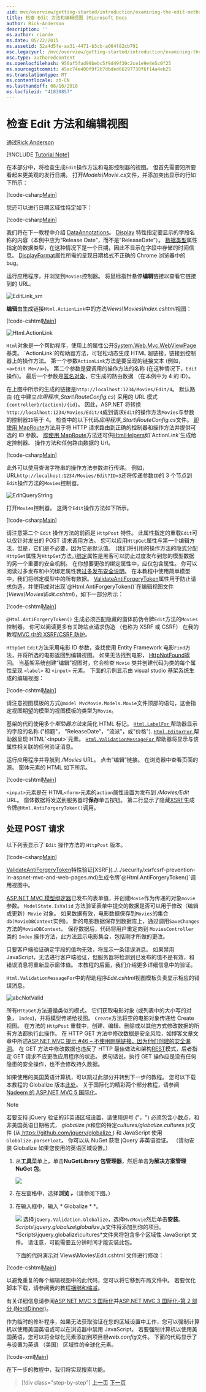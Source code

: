 ```yaml
---
uid: mvc/overview/getting-started/introduction/examining-the-edit-methods-and-edit-view
title: 检查 Edit 方法和编辑视图 |Microsoft Docs
author: Rick-Anderson
description: ''
ms.author: riande
ms.date: 05/22/2015
ms.assetid: 52a4d5fe-aa31-4471-b3cb-a064f82cb791
msc.legacyurl: /mvc/overview/getting-started/introduction/examining-the-edit-methods-and-edit-view
msc.type: authoredcontent
ms.openlocfilehash: 950af5fad99bebc5f9d49f30c2ce1e9e4e5c0f25
ms.sourcegitcommit: 45ac74e400f9f2b7dbded66297730f6f14a4eb25
ms.translationtype: MT
ms.contentlocale: zh-CN
ms.lasthandoff: 08/16/2018
ms.locfileid: "41830857"
---
```

<a name="examining-the-edit-methods-and-edit-view"></a>检查 Edit 方法和编辑视图
====================
通过[Rick Anderson](https://github.com/Rick-Anderson)

[!INCLUDE [Tutorial Note](sample/code-location.md)]

在本部分中，将检查生成`Edit`操作方法和电影控制器的视图。 但首先需要短所要看起来更美观的发行日期。 打开*Models\Movie.cs*文件，并添加突出显示的行如下所示：

[!code-csharp[Main](examining-the-edit-methods-and-edit-view/samples/sample1.cs?highlight=2,12-14)]

您还可以进行日期区域性特定如下：

[!code-csharp[Main](examining-the-edit-methods-and-edit-view/samples/sample2.cs?highlight=3)]

我们将在下一教程中介绍 [DataAnnotations](https://msdn.microsoft.com/library/system.componentmodel.dataannotations.aspx)。 [Display](https://msdn.microsoft.com/library/system.componentmodel.dataannotations.displayattribute.aspx) 特性指定要显示的字段名称的内容（本例中应为“Release Date”，而不是“ReleaseDate”）。 [数据类型](https://msdn.microsoft.com/library/system.componentmodel.dataannotations.datatypeattribute.aspx)属性指定的数据类型，在这种情况下是一个日期，因此不显示在字段中存储的时间信息。 [DisplayFormat](https://msdn.microsoft.com/library/system.componentmodel.dataannotations.displayformatattribute.aspx)属性所需的呈现日期格式不正确的 Chrome 浏览器中的 bug。

运行应用程序，并浏览到`Movies`控制器。 将鼠标指针悬停**编辑**链接以查看它链接到的 URL。

![EditLink_sm](examining-the-edit-methods-and-edit-view/_static/image1.png)

**编辑**由生成链接`Html.ActionLink`中的方法*Views\Movies\Index.cshtml*视图：

[!code-cshtml[Main](examining-the-edit-methods-and-edit-view/samples/sample3.cshtml)]

![Html.ActionLink](examining-the-edit-methods-and-edit-view/_static/image2.png)

`Html`对象是一个帮助程序，使用上的属性公开[System.Web.Mvc.WebViewPage](https://msdn.microsoft.com/library/gg402107(VS.98).aspx)基类。 `ActionLink`的帮助器方法，可轻松动态生成 HTML 超链接，链接到控制器上的操作方法。 第一个参数`ActionLink`方法是要呈现的链接文本 (例如， `<a>Edit Me</a>`)。 第二个参数是要调用的操作方法的名称 (在这种情况下，`Edit`操作)。 最后一个参数是[匿名对象](https://weblogs.asp.net/scottgu/archive/2007/05/15/new-orcas-language-feature-anonymous-types.aspx)，它生成的路由数据 （在本例中为 4 的 ID）。

在上图中所示的生成的链接是`http://localhost:1234/Movies/Edit/4`。 默认路由 (在中建立*应用程序\_Start\RouteConfig.cs*) 采用的 URL 模式`{controller}/{action}/{id}`。 因此，ASP.NET 将转换`http://localhost:1234/Movies/Edit/4`成到请求`Edit`的操作方法`Movies`与参数的控制器`ID`等于 4。 检查中的以下代码*应用程序\_Start\RouteConfig.cs*文件。 [即使用 MapRoute](../../older-versions-1/controllers-and-routing/asp-net-mvc-routing-overview-cs.md)方法用于将 HTTP 请求路由到正确的控制器和操作方法并提供可选的 ID 参数。 [即使用 MapRoute](../../older-versions-1/controllers-and-routing/asp-net-mvc-routing-overview-cs.md)方法还可供[HtmlHelpers](https://msdn.microsoft.com/library/system.web.mvc.htmlhelper(v=vs.108).aspx)如`ActionLink`生成给定控制器、 操作方法和任何路由数据的 Url。

[!code-csharp[Main](examining-the-edit-methods-and-edit-view/samples/sample4.cs?highlight=7)]

此外可以使用查询字符串的操作方法参数进行传递。 例如，URL`http://localhost:1234/Movies/Edit?ID=3`还将传递参数`ID`的 3 个节点到`Edit`操作方法的`Movies`控制器。

![EditQueryString](examining-the-edit-methods-and-edit-view/_static/image3.png)

打开`Movies`控制器。 这两个`Edit`操作方法如下所示。

[!code-csharp[Main](examining-the-edit-methods-and-edit-view/samples/sample5.cs?highlight=19-21)]

请注意第二个 `Edit` 操作方法的前面是 `HttpPost` 特性。 此属性指定的重载`Edit`可以仅针对发出的 POST 请求调用方法。 您可以应用`HttpGet`属性与第一个编辑方法，但是，它们是不必要，因为它是默认值。 (我们将引用的操作方法的隐式分配`HttpGet`属性为`HttpGet`方法。)[绑定](https://msdn.microsoft.com/library/system.web.mvc.bindattribute(v=vs.108).aspx)属性是黑客可以防止过度发布到您的模型数据的另一个重要的安全机制。 在你想要更改的绑定属性中，应仅包含属性。 你可以阅读过多发布和中的绑定属性我[过多发布安全说明](https://go.microsoft.com/fwlink/?LinkId=317598)。 在本教程中使用简单模型中，我们将绑定模型中的所有数据。 [ValidateAntiForgeryToken](https://msdn.microsoft.com/library/system.web.mvc.validateantiforgerytokenattribute(v=vs.108).aspx)属性用于防止请求伪造，并使用成对出现`@Html.AntiForgeryToken()`在编辑视图文件 (*Views\Movies\Edit.cshtml*)，如下一部分所示：

[!code-cshtml[Main](examining-the-edit-methods-and-edit-view/samples/sample6.cshtml?highlight=9)]

`@Html.AntiForgeryToken()` 生成必须匹配隐藏的窗体防伪令牌`Edit`方法的`Movies`控制器。 你可以阅读更多有关跨站点请求伪造 （也称为 XSRF 或 CSRF） 在我的教程[MVC 中的 XSRF/CSRF 防护](../../security/xsrfcsrf-prevention-in-aspnet-mvc-and-web-pages.md)。

`HttpGet` `Edit`方法采用电影 ID 参数，查找使用 Entity Framework 电影`Find`方法，并将所选的电影返回到编辑视图。 如果无法找到电影， [HttpNotFound](https://msdn.microsoft.com/library/gg453938(VS.98).aspx)返回。 当基架系统创建“编辑”视图时，它会检查 `Movie` 类并创建代码为类的每个属性呈现 `<label>` 和 `<input>` 元素。 下面的示例显示由 visual studio 基架系统生成的编辑视图：

[!code-cshtml[Main](examining-the-edit-methods-and-edit-view/samples/sample7.cshtml)]

请注意视图模板的方式`@model MvcMovie.Models.Movie`文件顶部的语句，这会指定视图期望的模型的视图模板的类型为`Movie`。

基架的代码使用多个*帮助器方法*来简化 HTML 标记。 [ `Html.LabelFor` ](https://msdn.microsoft.com/library/gg401864(VS.98).aspx)帮助器显示的字段的名称 (&quot;标题&quot;， &quot;ReleaseDate&quot;，&quot;流派&quot;，或&quot;价格&quot;). [ `Html.EditorFor` ](https://msdn.microsoft.com/library/system.web.mvc.html.editorextensions.editorfor(VS.98).aspx)帮助器呈现 HTML`<input>`元素。 [ `Html.ValidationMessageFor` ](https://msdn.microsoft.com/library/system.web.mvc.html.validationextensions.validationmessagefor(VS.98).aspx)帮助器将显示与该属性相关联的任何验证消息。

运行应用程序并导航到 */Movies* URL。 点击“编辑”链接。 在浏览器中查看页面的源。 窗体元素的 HTML 如下所示。

[!code-cshtml[Main](examining-the-edit-methods-and-edit-view/samples/sample8.cshtml?highlight=1-2)]

`<input>`元素是在 HTML`<form>`元素的`action`属性设置为发布到 */Movies/Edit* URL。 窗体数据将发送到服务器时**保存**单击按钮。 第二行显示了隐藏[XSRF](../../security/xsrfcsrf-prevention-in-aspnet-mvc-and-web-pages.md)生成令牌`@Html.AntiForgeryToken()`调用。

## <a name="processing-the-post-request"></a>处理 POST 请求

以下列表显示了 `Edit` 操作方法的 `HttpPost` 版本。

[!code-csharp[Main](examining-the-edit-methods-and-edit-view/samples/sample9.cs)]

[ValidateAntiForgeryToken](https://msdn.microsoft.com/library/system.web.mvc.validateantiforgerytokenattribute(v=vs.108).aspx)特性验证[XSRF](../../security/xsrfcsrf-prevention-in-aspnet-mvc-and-web-pages.md)生成令牌`@Html.AntiForgeryToken()`调用视图中。

[ASP.NET MVC 模型绑定器](https://msdn.microsoft.com/library/dd410405.aspx)已发布的表单值，并创建`Movie`作为传递的对象`movie`参数。 `ModelState.IsValid` 方法验证表单中提交的数据是否可以用于修改（编辑或更新）`Movie` 对象。 如果数据有效，电影数据保存到`Movies`的集合`db(MovieDBContext`实例)。 新的电影数据保存到数据库上，通过调用`SaveChanges`方法的`MovieDBContext`。 保存数据后，代码将用户重定向到 `MoviesController` 类的 `Index` 操作方法，此方法显示电影集合，包括刚才所做的更改。

只要客户端验证确定字段的值均无效，将显示一条错误消息。 如果禁用 JavaScript，无法进行客户端验证，但服务器将检测到已发布的值不是有效，和错误消息将重新显示窗体值。 本教程的后面，我们介绍更多详细信息中的验证。

`Html.ValidationMessageFor`中的帮助程序*Edit.cshtml*视图模板负责显示相应的错误消息。

![abcNotValid](examining-the-edit-methods-and-edit-view/_static/image4.png)

所有`HttpGet`方法遵循类似的模式。 它们获取电影对象 (或列表中的大小写的对象， `Index`)，并将模型传递给视图。 `Create`方法将空的电影对象传递给 Create 视图。 在方法的 `HttpPost` 重载中，创建、编辑、删除或以其他方式修改数据的所有方法都执行此操作。 在 HTTP GET 方法中修改数据是安全风险，如博客文章文章中所述[ASP.NET MVC 提示 #46 – 不使用删除链接，因为他们创建的安全漏洞](http://stephenwalther.com/blog/archive/2009/01/21/asp.net-mvc-tip-46-ndash-donrsquot-use-delete-links-because.aspx)。 在 GET 方法中修改数据也违反了 HTTP 最佳做法和架构[REST](http://en.wikipedia.org/wiki/Representational_State_Transfer)模式，后者指定 GET 请求不应更改应用程序的状态。 换句话说，执行 GET 操作应是没有任何隐患的安全操作，也不会修改持久数据。

如果使用的美国英语计算机，可以跳过此部分并转到下一步的教程。 您可以下载本教程的 Globalize 版本[此处](https://archive.msdn.microsoft.com/Project/Download/FileDownload.aspx?ProjectName=aspnetmvcsamples&amp;DownloadId=16475)。 关于国际化的精彩两个部分教程，请参阅[Nadeem 的 ASP.NET MVC 5 国际化](http://afana.me/post/aspnet-mvc-internationalization.aspx)。


> [!NOTE]
> 若要支持 jQuery 验证的非英语区域设置，请使用逗号 (&quot;，&quot;) 必须包含小数点，和非美国英语日期格式， *globalize.js*和您的特定*cultures/globalize.cultures.js*文件 (从[ https://github.com/jquery/globalize ](https://github.com/jquery/globalize) ) 和 JavaScript 使用`Globalize.parseFloat`。 你可以从 NuGet 获取 jQuery 非英语验证。 （请勿安装 Globalize 如果您使用的英语区域设置。）


1. 从**工具**菜单上，单击**NuGetLibrary 包管理器**，然后单击**为解决方案管理 NuGet 包**。  
  
    ![](examining-the-edit-methods-and-edit-view/_static/image5.png)
2. 在左窗格中，选择<strong>浏览 *。</strong>*（请参阅下图。）
3. 在输入框中，输入 * Globalize * *。  
  
    ![](examining-the-edit-methods-and-edit-view/_static/image6.png) 选择`jQuery.Validation.Globalize`，选择`MvcMovie`然后单击**安装**。 *Scripts\jquery.globalize\globalize.js*文件将添加到你的项目。 *Scripts\jquery.globalize\cultures\*文件夹将包含多个区域性 JavaScript 文件。 请注意，可能需要五分钟时间才能安装此包。

   下面的代码演示对 Views\Movies\Edit.cshtml 文件进行修改： 

[!code-cshtml[Main](examining-the-edit-methods-and-edit-view/samples/sample10.cshtml)]

以避免重复的每个编辑视图中的此代码，您可以将它移到布局文件中。 若要优化脚本下载，请参阅我的教程[捆绑和缩减](../../performance/bundling-and-minification.md)。

有关详细信息请参阅[ASP.NET MVC 3 国际化](http://afana.me/post/aspnet-mvc-internationalization.aspx)并[ASP.NET MVC 3 国际化-第 2 部分 (NerdDinner)](http://afana.me/post/aspnet-mvc-internationalization-part-2.aspx)。

作为临时的修补程序，如果无法获取验证在您的区域设置中工作，您可以强制计算机以使用美国英语或可以在浏览器中禁用 JavaScript。 若要强制计算机以使用美国英语，您可以将全球化元素添加到项目根*web.config*文件。 下面的代码显示了与设置为英语 （美国） 区域性的全球化元素。

[!code-xml[Main](examining-the-edit-methods-and-edit-view/samples/sample11.xml)]

<a id="gettingstarted"></a><a id="jQueryAjaxJSON"></a> 在下一步的教程中，我们将实现搜索功能。

> [!div class="step-by-step"]
> [上一页](accessing-your-models-data-from-a-controller.md)
> [下一页](adding-search.md)
